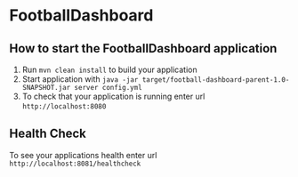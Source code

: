 # FootballDashboard

How to start the FootballDashboard application
---

1. Run `mvn clean install` to build your application
1. Start application with `java -jar target/football-dashboard-parent-1.0-SNAPSHOT.jar server config.yml`
1. To check that your application is running enter url `http://localhost:8080`

Health Check
---

To see your applications health enter url `http://localhost:8081/healthcheck`
